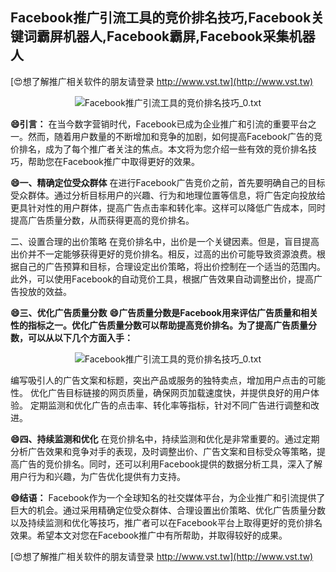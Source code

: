 ## **Facebook推广引流工具的竞价排名技巧,Facebook关键词霸屏机器人,Facebook霸屏,Facebook采集机器人**

[😍想了解推广相关软件的朋友请登录 http://www.vst.tw](http://www.vst.tw)

 <center><img src="https://vst.tw/MP4/tuiguang/png/7.png" alt="Facebook推广引流工具的竞价排名技巧_0.txt"></center>

**😄引言：**
在当今数字营销时代，Facebook已成为企业推广和引流的重要平台之一。然而，随着用户数量的不断增加和竞争的加剧，如何提高Facebook广告的竞价排名，成为了每个推广者关注的焦点。本文将为您介绍一些有效的竞价排名技巧，帮助您在Facebook推广中取得更好的效果。

**😄一、精确定位受众群体**
在进行Facebook广告竞价之前，首先要明确自己的目标受众群体。通过分析目标用户的兴趣、行为和地理位置等信息，将广告定向投放给更具针对性的用户群体，提高广告点击率和转化率。这样可以降低广告成本，同时提高广告质量分数，从而获得更高的竞价排名。

二、设置合理的出价策略
在竞价排名中，出价是一个关键因素。但是，盲目提高出价并不一定能够获得更好的竞价排名。相反，过高的出价可能导致资源浪费。根据自己的广告预算和目标，合理设定出价策略，将出价控制在一个适当的范围内。此外，可以使用Facebook的自动竞价工具，根据广告效果自动调整出价，提高广告投放的效益。

**😄三、优化广告质量分数**
**😄广告质量分数是Facebook用来评估广告质量和相关性的指标之一。优化广告质量分数可以帮助提高竞价排名。为了提高广告质量分数，可以从以下几个方面入手：**

 <center><img src="https://vst.tw/MP4/tuiguang/png/8.png" alt="Facebook推广引流工具的竞价排名技巧_0.txt"></center>

编写吸引人的广告文案和标题，突出产品或服务的独特卖点，增加用户点击的可能性。
优化广告目标链接的网页质量，确保网页加载速度快，并提供良好的用户体验。
定期监测和优化广告的点击率、转化率等指标，针对不同广告进行调整和改进。

**😄四、持续监测和优化**
在竞价排名中，持续监测和优化是非常重要的。通过定期分析广告效果和竞争对手的表现，及时调整出价、广告文案和目标受众等策略，提高广告的竞价排名。同时，还可以利用Facebook提供的数据分析工具，深入了解用户行为和兴趣，为广告优化提供有力支持。

**😄结语：**
Facebook作为一个全球知名的社交媒体平台，为企业推广和引流提供了巨大的机会。通过采用精确定位受众群体、合理设置出价策略、优化广告质量分数以及持续监测和优化等技巧，推广者可以在Facebook平台上取得更好的竞价排名效果。希望本文对您在Facebook推广中有所帮助，并取得较好的成果。

[😍想了解推广相关软件的朋友请登录 http://www.vst.tw](http://www.vst.tw)



